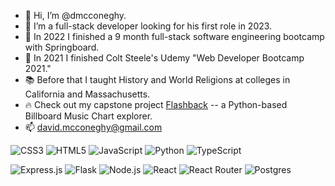 - 👋 Hi, I’m @dmcconeghy.
- 👀 I’m a full-stack developer looking for his first role in 2023.
- 🌱 In 2022 I finished a 9 month full-stack software engineering bootcamp with Springboard. 
- 🌱 In 2021 I finished Colt Steele's Udemy "Web Developer Bootcamp 2021."
- 📚 Before that I taught History and World Religions at colleges in California and Massachusetts. 
- 🔥 Check out my capstone project [Flashback](https://flashback-dwm.herokuapp.com/) -- a Python-based Billboard Music Chart explorer. 
- 📫 david.mcconeghy@gmail.com

![CSS3](https://img.shields.io/badge/css3-%231572B6.svg?logo=css3&logoColor=white&style=for-the-badge)
![HTML5](https://img.shields.io/badge/html5-%23E34F26.svg?logo=html5&logoColor=white&style=for-the-badge)
![JavaScript](https://img.shields.io/badge/javascript-%23323330.svg?logo=javascript&logoColor=%23F7DF1E&style=for-the-badge)
![Python](https://img.shields.io/badge/python-3670A0?logo=python&logoColor=ffdd54&style=for-the-badge)
![TypeScript](https://img.shields.io/badge/typescript-%23007ACC.svg?logo=typescript&logoColor=white&style=for-the-badge)

![Express.js](https://img.shields.io/badge/express.js-%23404d59.svg?logo=express&logoColor=%2361DAFB&style=for-the-badge)
![Flask](https://img.shields.io/badge/flask-%23000.svg?logo=flask&logoColor=white&style=for-the-badge)
![Node.js ](https://img.shields.io/badge/node.js-6DA55F?logo=node.js&logoColor=white&style=for-the-badge)
![React](https://img.shields.io/badge/react-%2320232a.svg?logo=react&logoColor=%2361DAFB&style=for-the-badge)
![React Router](https://img.shields.io/badge/React_Router-CA4245?logo=react-router&logoColor=white&style=for-the-badge)
![Postgres](https://img.shields.io/badge/postgres-%23316192.svg?logo=postgresql&logoColor=white&style=for-the-badge)

<!---
dmcconeghy/dmcconeghy is a ✨ special ✨ repository because its `README.md` (this file) appears on your GitHub profile.
You can click the Preview link to take a look at your changes.
--->
